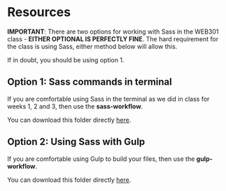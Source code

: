 # Resources

**IMPORTANT**: There are two options for working with Sass in the WEB301 class - **EITHER OPTIONAL IS PERFECTLY FINE**. The hard requirement for the class is using Sass, either method below will allow this.

If in doubt, you should be using option 1.

## Option 1: Sass commands in terminal

If you are comfortable using Sass in the terminal as we did in class for weeks 1, 2 and 3, then use the **sass-workflow**.

You can download this folder directly [here](sass-workflow.zip).

## Option 2: Using Sass with Gulp

If you are comfortable using Gulp to build your files, then use the **gulp-workflow**.

You can download this folder directly [here](gulp-workflow.zip).
